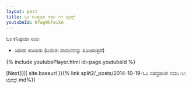 ```yaml
---
layout: post
title: ಓಂ ಕನಿಷ್ಠಯಾ ನಮಃ ೧೧ ಟೈಮ್ಸ್
youtubeId: W7wg9kfeikA
---
```

 
 
 ಓಂ ಕನಿಷ್ಠಯಾ ನಮಃ  
 
 -  ಯಾರು ಕಿರಿಯರು (ಬಹುಶಃ ವಾಮನನನ್ನು ಸೂಚಿಸುತ್ತದೆ) 
 
  
 
  
 
 
 
 
 
 


{% include youtubePlayer.html id=page.youtubeId %}
 
[Next]({{ site.baseurl }}{% link  split2/_posts/2014-10-19-ಓಂ ಸಹಸ್ರಪಾಠೇ ನಮಃ ೧೧ ಟೈಮ್ಸ್.md%})
 
